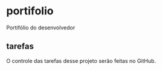 # portifolio
Portifólio do desenvolvedor
## tarefas

O controle das tarefas desse projeto serão feitas no GitHub.